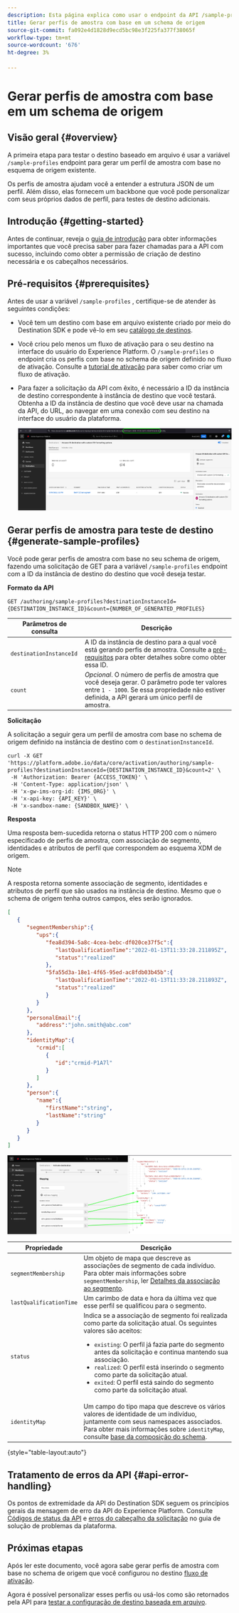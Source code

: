 ```yaml
---
description: Esta página explica como usar o endpoint da API /sample-profiles do Destination SDK para gerar perfis de amostra com base em um schema de origem. Você pode usar essas amostras de perfis para testar sua configuração de destino baseada em arquivo.
title: Gerar perfis de amostra com base em um schema de origem
source-git-commit: fa092e4d1828d9ecd5bc98e3f225fa377f38065f
workflow-type: tm+mt
source-wordcount: '676'
ht-degree: 3%

---
```



# Gerar perfis de amostra com base em um schema de origem

## Visão geral {#overview}

A primeira etapa para testar o destino baseado em arquivo é usar a variável `/sample-profiles` endpoint para gerar um perfil de amostra com base no esquema de origem existente.

Os perfis de amostra ajudam você a entender a estrutura JSON de um perfil. Além disso, elas fornecem um backbone que você pode personalizar com seus próprios dados de perfil, para testes de destino adicionais.

## Introdução {#getting-started}

Antes de continuar, reveja o [guia de introdução](./getting-started.md) para obter informações importantes que você precisa saber para fazer chamadas para a API com sucesso, incluindo como obter a permissão de criação de destino necessária e os cabeçalhos necessários.

## Pré-requisitos {#prerequisites}

Antes de usar a variável `/sample-profiles` , certifique-se de atender às seguintes condições:

* Você tem um destino com base em arquivo existente criado por meio do Destination SDK e pode vê-lo em seu [catálogo de destinos](../ui/destinations-workspace.md).
* Você criou pelo menos um fluxo de ativação para o seu destino na interface do usuário do Experience Platform. O `/sample-profiles` o endpoint cria os perfis com base no schema de origem definido no fluxo de ativação. Consulte a [tutorial de ativação](../ui/activate-batch-profile-destinations.md) para saber como criar um fluxo de ativação.
* Para fazer a solicitação da API com êxito, é necessário a ID da instância de destino correspondente à instância de destino que você testará. Obtenha a ID da instância de destino que você deve usar na chamada da API, do URL, ao navegar em uma conexão com seu destino na interface do usuário da plataforma.

   ![Imagem da interface do usuário que mostra como obter a ID da instância de destino do URL.](assets/get-destination-instance-id.png)

## Gerar perfis de amostra para teste de destino {#generate-sample-profiles}

Você pode gerar perfis de amostra com base no seu schema de origem, fazendo uma solicitação de GET para a variável `/sample-profiles` endpoint com a ID da instância de destino do destino que você deseja testar.

**Formato da API**

```http
GET /authoring/sample-profiles?destinationInstanceId={DESTINATION_INSTANCE_ID}&count={NUMBER_OF_GENERATED_PROFILES}
```

| Parâmetros de consulta | Descrição |
| -------- | ----------- |
| `destinationInstanceId` | A ID da instância de destino para a qual você está gerando perfis de amostra. Consulte a [pré-requisitos](#prerequisites) para obter detalhes sobre como obter essa ID. |
| `count` | *Opcional*. O número de perfis de amostra que você deseja gerar. O parâmetro pode ter valores entre `1 - 1000`. Se essa propriedade não estiver definida, a API gerará um único perfil de amostra. |

**Solicitação**

A solicitação a seguir gera um perfil de amostra com base no schema de origem definido na instância de destino com o `destinationInstanceId`.

```shell
curl -X GET 'https://platform.adobe.io/data/core/activation/authoring/sample-profiles?destinationInstanceId={DESTINATION_INSTANCE_ID}&count=2' \
 -H 'Authorization: Bearer {ACCESS_TOKEN}' \
 -H 'Content-Type: application/json' \
 -H 'x-gw-ims-org-id: {IMS_ORG}' \
 -H 'x-api-key: {API_KEY}' \
 -H 'x-sandbox-name: {SANDBOX_NAME}' \
```

**Resposta**

Uma resposta bem-sucedida retorna o status HTTP 200 com o número especificado de perfis de amostra, com associação de segmento, identidades e atributos de perfil que correspondem ao esquema XDM de origem.

>[!NOTE]
>
> A resposta retorna somente associação de segmento, identidades e atributos de perfil que são usados na instância de destino. Mesmo que o schema de origem tenha outros campos, eles serão ignorados.

```json
[
   {
      "segmentMembership":{
         "ups":{
            "fea8d394-5a8c-4cea-bebc-df020ce37f5c":{
               "lastQualificationTime":"2022-01-13T11:33:28.211895Z",
               "status":"realized"
            },
            "5fa55d3a-18e1-4f65-95ed-ac8fdb03b45b":{
               "lastQualificationTime":"2022-01-13T11:33:28.211893Z",
               "status":"realized"
            }
         }
      },
      "personalEmail":{
         "address":"john.smith@abc.com"
      },
      "identityMap":{
         "crmid":[
            {
               "id":"crmid-P1A7l"
            }
         ]
      },
      "person":{
         "name":{
            "firstName":"string",
            "lastName":"string"
         }
      }
   }
]
```

![Imagem que mostra o mapeamento da interface do usuário para os campos da resposta da API.](assets/sample-api-response-mapping.png)

| Propriedade | Descrição |
| -------- | ----------- |
| `segmentMembership` | Um objeto de mapa que descreve as associações de segmento de cada indivíduo. Para obter mais informações sobre `segmentMembership`, ler [Detalhes da associação ao segmento](../../xdm/field-groups/profile/segmentation.md). |
| `lastQualificationTime` | Um carimbo de data e hora da última vez que esse perfil se qualificou para o segmento. |
| `status` | Indica se a associação de segmento foi realizada como parte da solicitação atual. Os seguintes valores são aceitos: <ul><li>`existing`: O perfil já fazia parte do segmento antes da solicitação e continua mantendo sua associação.</li><li>`realized`: O perfil está inserindo o segmento como parte da solicitação atual.</li><li>`exited`: O perfil está saindo do segmento como parte da solicitação atual.</li></ul> |
| `identityMap` | Um campo do tipo mapa que descreve os vários valores de identidade de um indivíduo, juntamente com seus namespaces associados. Para obter mais informações sobre `identityMap`, consulte [base da composição do schema](../../xdm/schema/composition.md#identityMap). |

{style=&quot;table-layout:auto&quot;}

## Tratamento de erros da API {#api-error-handling}

Os pontos de extremidade da API do Destination SDK seguem os princípios gerais da mensagem de erro da API do Experience Platform. Consulte [Códigos de status da API](../../landing/troubleshooting.md#api-status-codes) e [erros do cabeçalho da solicitação](../../landing/troubleshooting.md#request-header-errors) no guia de solução de problemas da plataforma.

## Próximas etapas

Após ler este documento, você agora sabe gerar perfis de amostra com base no schema de origem que você configurou no destino [fluxo de ativação](../ui/activate-batch-profile-destinations.md).

Agora é possível personalizar esses perfis ou usá-los como são retornados pela API para [testar a configuração de destino baseada em arquivo](file-based-destination-testing-api.md).